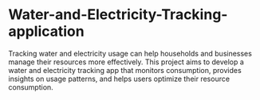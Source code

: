 # Water-and-Electricity-Tracking-application
Tracking water and electricity usage can help households and businesses manage their resources more effectively. This project aims to develop a water and electricity tracking app that monitors consumption, provides insights on usage patterns, and helps users optimize their resource consumption.
